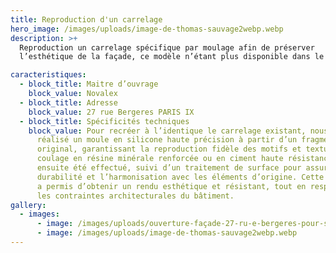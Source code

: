 ```yaml
---
title: Reproduction d'un carrelage
hero_image: /images/uploads/image-de-thomas-sauvage2webp.webp
description: >+
  Reproduction un carrelage spécifique par moulage afin de préserver
  l’esthétique de la façade, ce modèle n’étant plus disponible dans le commerce.

caracteristiques:
  - block_title: Maitre d’ouvrage
    block_value: Novalex
  - block_title: Adresse
    block_value: 27 rue Bergeres PARIS IX
  - block_title: Spécificités techniques
    block_value: Pour recréer à l’identique le carrelage existant, nous avons
      réalisé un moule en silicone haute précision à partir d’un fragment
      original, garantissant la reproduction fidèle des motifs et textures. Un
      coulage en résine minérale renforcée ou en ciment haute résistance a
      ensuite été effectué, suivi d’un traitement de surface pour assurer la
      durabilité et l’harmonisation avec les éléments d’origine. Cette technique
      a permis d’obtenir un rendu esthétique et résistant, tout en respectant
      les contraintes architecturales du bâtiment.
gallery:
  - images:
      - image: /images/uploads/ouverture-façade-27-ru-e-bergeres-pour-sortie-transformateur-1-.webp
      - image: /images/uploads/image-de-thomas-sauvage2webp.webp
---
```


